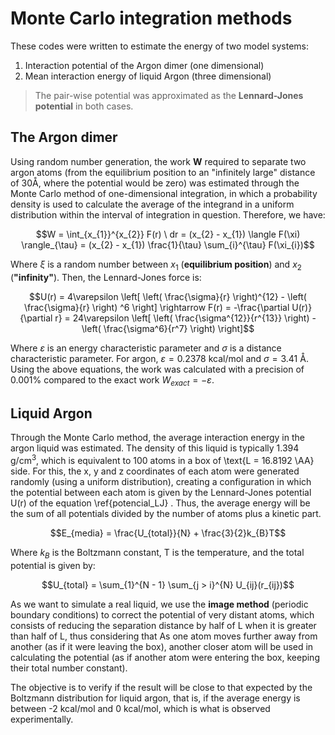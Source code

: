 # Monte Carlo integration methods

These codes were written to estimate the energy of two model systems: 
1. Interaction potential of the Argon dimer (one dimensional)
2. Mean interaction energy of liquid Argon (three dimensional)

> The pair-wise potential was approximated as the **Lennard-Jones potential** in both cases.

## The Argon dimer

Using random number generation, the work **W** required to separate two argon atoms (from the equilibrium position to an "infinitely large" distance of $\text{30\AA}$, where the potential would be zero) was estimated through the Monte Carlo method of one-dimensional integration, in which a probability density is used to calculate the average of the integrand in a uniform distribution within the interval of integration in question. Therefore, we have:

$$W = \int_{x_{1}}^{x_{2}} F(r) \ dr = (x_{2} - x_{1}) \langle F(\xi) \rangle_{\tau} = (x_{2} - x_{1}) \frac{1}{\tau} \sum_{i}^{\tau} F(\xi_{i})$$

Where $\xi$ is a random number between $x_1$ (**equilibrium position**) and $x_2$ (**"infinity"**). Then, the Lennard-Jones force is:

$$U(r) = 4\varepsilon \left[ \left( \frac{\sigma}{r} \right)^{12} - \left( \frac{\sigma}{r} \right) ^6  \right] \rightarrow  F(r) = -\frac{\partial U(r)}{\partial r} = 24\varepsilon \left[ \left( \frac{\sigma^{12}}{r^{13}} \right) - \left( \frac{\sigma^6}{r^7} \right)  \right]$$

Where $\varepsilon$ is an energy characteristic parameter and $\sigma$ is a distance characteristic parameter. For argon, $\varepsilon = 0.2378 \text{ kcal/mol}$ and $\sigma = 3.41 \text{ \AA}$. Using the above equations, the work was calculated with a precision of 0.001\% compared to the exact work $W_{exact} = -\varepsilon$.

## Liquid Argon

Through the Monte Carlo method, the average interaction energy in the argon liquid was estimated. The density of this liquid is typically 1.394 g/cm$^3$, which is equivalent to 100 atoms in a box of \text{L = 16.8192 \AA} side. For this, the x, y and z coordinates of each atom were generated randomly (using a uniform distribution), creating a configuration in which the potential between each atom is given by the Lennard-Jones potential U(r) of the equation \ref{potencial_LJ} . Thus, the average energy will be the sum of all potentials divided by the number of atoms plus a kinetic part.

$$E_{media} = \frac{U_{total}}{N} + \frac{3}{2}k_{B}T$$

Where $k_{B}$ is the Boltzmann constant, T is the temperature, and the total potential is given by:

$$U_{total} = \sum_{1}^{N - 1} \sum_{j > i}^{N} U_{ij}(r_{ij})$$

As we want to simulate a real liquid, we use the **image method** (periodic boundary conditions) to correct the potential of very distant atoms, which consists of reducing the separation distance by half of L when it is greater than half of L, thus considering that As one atom moves further away from another (as if it were leaving the box), another closer atom will be used in calculating the potential (as if another atom were entering the box, keeping their total number constant).

The objective is to verify if the result will be close to that expected by the Boltzmann distribution for liquid argon, that is, if the average energy is between -2 kcal/mol and 0 kcal/mol, which is what is observed experimentally.
